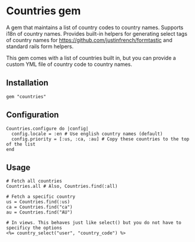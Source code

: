 # Countries gem

A gem that maintains a list of country codes to country names. Supports i18n of country names. Provides built-in
helpers for generating select tags of country names for https://github.com/justinfrench/formtastic and standard rails form helpers.

This gem comes with a list of countries built in, but you can provide a custom YML file of country code to country names.

## Installation

    gem "countries"
    
## Configuration

    Countries.configure do |config|
      config.locale = :en # Use english country names (default)
      config.priority = [:us, :ca, :au] # Copy these countries to the top of the list
    end


## Usage

    # Fetch all countries
    Countries.all # Also, Countries.find(:all)
    
    # Fetch a specific country
    us = Countries.find(:us)
    ca = Countries.find("ca")
    au = Countries.find("AU")
    
    # In views. This behaves just like select() but you do not have to specificy the options
    <%= country_select("user", "country_code") %>